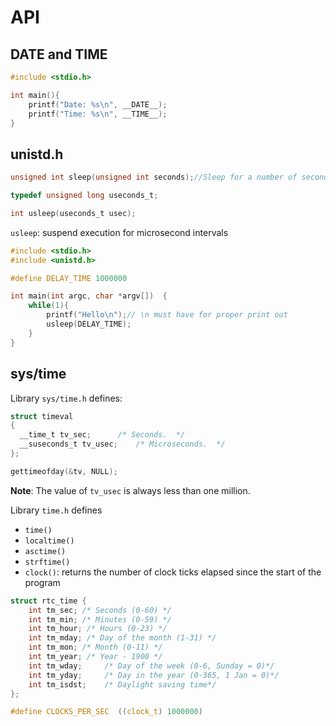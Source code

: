 # API

## __DATE__ and __TIME__

```c
#include <stdio.h> 

int main(){ 
	printf("Date: %s\n", __DATE__);
	printf("Time: %s\n", __TIME__);
}
```

## unistd.h

```c
unsigned int sleep(unsigned int seconds);//Sleep for a number of seconds
``` 

```c
typedef unsigned long useconds_t;
```

```c
int usleep(useconds_t usec);
```

``usleep``: suspend execution for microsecond intervals

```c
#include <stdio.h>
#include <unistd.h>

#define DELAY_TIME 1000000

int main(int argc, char *argv[])  {
	while(1){
        printf("Hello\n");// \n must have for proper print out
        usleep(DELAY_TIME);
    }
}
```
## sys/time

Library ``sys/time.h`` defines:

```c
struct timeval
{
  __time_t tv_sec;		/* Seconds.  */
  __suseconds_t tv_usec;	/* Microseconds.  */
};
```

```c
gettimeofday(&tv, NULL);
```

**Note**: The value of ``tv_usec`` is always less than one million.

Library ``time.h`` defines

* ``time()``
* ``localtime()``
* ``asctime()``
* ``strftime()``
* ``clock()``: returns the number of clock ticks elapsed since the start of the program

```c
struct rtc_time { 
    int tm_sec; /* Seconds (0-60) */
    int tm_min; /* Minutes (0-59) */
    int tm_hour; /* Hours (0-23) */
    int tm_mday; /* Day of the month (1-31) */
    int tm_mon; /* Month (0-11) */
    int tm_year; /* Year - 1900 */
    int tm_wday;     /* Day of the week (0-6, Sunday = 0)*/
    int tm_yday;     /* Day in the year (0-365, 1 Jan = 0)*/
    int tm_isdst;    /* Daylight saving time*/
};
```

```c
#define CLOCKS_PER_SEC  ((clock_t) 1000000)
```
